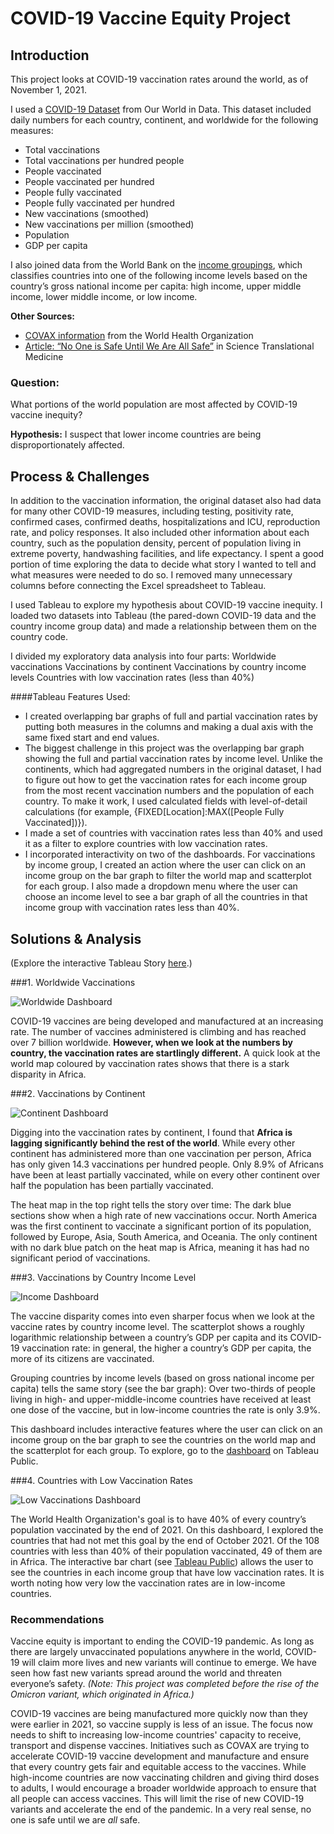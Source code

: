 # COVID-19 Vaccine Equity Project

## Introduction

This project looks at COVID-19 vaccination rates around the world, as of November 1, 2021.

I used a [COVID-19 Dataset](https://github.com/owid/covid-19-data/tree/master/public/data) from Our World in Data. This dataset included daily numbers for each country, continent, and worldwide for the following measures:
- Total vaccinations
- Total vaccinations per hundred people
- People vaccinated
- People vaccinated per hundred
- People fully vaccinated
- People fully vaccinated per hundred
- New vaccinations (smoothed)
- New vaccinations per million (smoothed)
- Population
- GDP per capita

I also joined data from the World Bank on the [income groupings](https://data.worldbank.org/indicator/NY.GNP.PCAP.CD), which classifies countries into one of the following income levels based on the country’s gross national income per capita: high income, upper middle income, lower middle income, or low income.

**Other Sources:**

- [COVAX information](https://www.who.int/initiatives/act-accelerator/covax) from the World Health Organization
- [Article: “No One is Safe Until We Are All Safe”](https://www.science.org/doi/10.1126/scitranslmed.abl9900) in Science Translational Medicine

### Question:
What portions of the world population are most affected by COVID-19 vaccine inequity?

**Hypothesis:** I suspect that lower income countries are being disproportionately affected. 

## Process & Challenges

In addition to the vaccination information, the original dataset also had data for many other COVID-19 measures, including testing, positivity rate, confirmed cases, confirmed deaths, hospitalizations and ICU, reproduction rate, and policy responses. It also included other information about each country, such as the population density, percent of population living in extreme poverty, handwashing facilities, and life expectancy. I spent a good portion of time exploring the data to decide what story I wanted to tell and what measures were needed to do so. I removed many unnecessary columns before connecting the Excel spreadsheet to Tableau.

I used Tableau to explore my hypothesis about COVID-19 vaccine inequity. I loaded two datasets into Tableau (the pared-down COVID-19 data and the country income group data) and made a relationship between them on the country code.

I divided my exploratory data analysis into four parts: 
Worldwide vaccinations
Vaccinations by continent
Vaccinations by country income levels
Countries with low vaccination rates (less than 40%)

####Tableau Features Used:
- I created overlapping bar graphs of full and partial vaccination rates by putting both measures in the columns and making a dual axis with the same fixed start and end values.
- The biggest challenge in this project was the overlapping bar graph showing the full and partial vaccination rates by income level. Unlike the continents, which had aggregated numbers in the original dataset, I had to figure out how to get the vaccination rates for each income group from the most recent vaccination numbers and the population of each country. To make it work, I used calculated fields with level-of-detail calculations (for example, {FIXED[Location]:MAX([People Fully Vaccinated])}).
- I made a set of countries with vaccination rates less than 40% and used it as a filter to explore countries with low vaccination rates.
- I incorporated interactivity on two of the dashboards. For vaccinations by income group, I created an action where the user can click on an income group on the bar graph to filter the world map and scatterplot for each group. I also made a dropdown menu where the user can choose an income level to see a bar graph of all the countries in that income group with vaccination rates less than 40%.

## Solutions & Analysis

(Explore the interactive Tableau Story [here](https://public.tableau.com/app/profile/lorien.mccomb/viz/Covid-19VaccineEquity/VaccinesStory).)

###1. Worldwide Vaccinations

![Worldwide Dashboard](vaccine-world.png)

COVID-19 vaccines are being developed and manufactured at an increasing rate. The number of vaccines administered is climbing and has reached over 7 billion worldwide. **However, when we look at the numbers by country, the vaccination rates are startlingly different.** A quick look at the world map coloured by vaccination rates shows that there is a stark disparity in Africa.

###2. Vaccinations by Continent

![Continent Dashboard](vaccine-continent.png)

Digging into the vaccination rates by continent, I found that **Africa is lagging significantly behind the rest of the world**. While every other continent has administered more than one vaccination per person, Africa has only given 14.3 vaccinations per hundred people. Only 8.9% of Africans have been at least partially vaccinated, while on every other continent over half the population has been partially vaccinated. 

The heat map in the top right tells the story over time: The dark blue sections show when a high rate of new vaccinations occur. North America was the first continent to vaccinate a significant portion of its population, followed by Europe, Asia, South America, and Oceania. The only continent with no dark blue patch on the heat map is Africa, meaning it has had no significant period of vaccinations.

###3. Vaccinations by Country Income Level

![Income Dashboard](vaccine-income.png)

The vaccine disparity comes into even sharper focus when we look at the vaccine rates by country income level. The scatterplot shows a roughly logarithmic relationship between a country’s GDP per capita and its COVID-19 vaccination rate: in general, the higher a country’s GDP per capita, the more of its citizens are vaccinated.

Grouping countries by income levels (based on gross national income per capita) tells the same story (see the bar graph): Over two-thirds of people living in high- and upper-middle-income countries have received at least one dose of the vaccine, but in low-income countries the rate is only 3.9%.

This dashboard includes interactive features where the user can click on an income group on the bar graph to see the countries on the world map and the scatterplot for each group. To explore, go to the [dashboard](https://public.tableau.com/app/profile/lorien.mccomb/viz/Covid-19VaccineEquity/VaccinesStory) on Tableau Public.

###4. Countries with Low Vaccination Rates

![Low Vaccinations Dashboard](vaccine-under-40.png)

The World Health Organization's goal is to have 40% of every country’s population vaccinated by the end of 2021. On this dashboard, I explored the countries that had not met this goal by the end of October 2021. Of the 108 countries with less than 40% of their population vaccinated, 49 of them are in Africa. The interactive bar chart (see [Tableau Public](https://public.tableau.com/app/profile/lorien.mccomb/viz/Covid-19VaccineEquity/VaccinesStory)) allows the user to see the countries in each income group that have low vaccination rates. It is worth noting how very low the vaccination rates are in low-income countries.

### Recommendations
Vaccine equity is important to ending the COVID-19 pandemic. As long as there are largely unvaccinated populations anywhere in the world, COVID-19 will claim more lives and new variants will continue to emerge. We have seen how fast new variants spread around the world and threaten everyone’s safety. *(Note: This project was completed before the rise of the Omicron variant, which originated in Africa.)* 

COVID-19 vaccines are being manufactured more quickly now than they were earlier in 2021, so vaccine supply is less of an issue. The focus now needs to shift to increasing low-income countries' capacity to receive, transport and dispense vaccines. Initiatives such as COVAX are trying to accelerate COVID-19 vaccine development and manufacture and ensure that every country gets fair and equitable access to the vaccines. While high-income countries are now vaccinating children and giving third doses to adults, I would encourage a broader worldwide approach to ensure that all people can access vaccines. This will limit the rise of new COVID-19 variants and accelerate the end of the pandemic. In a very real sense, no one is safe until we are *all* safe.
